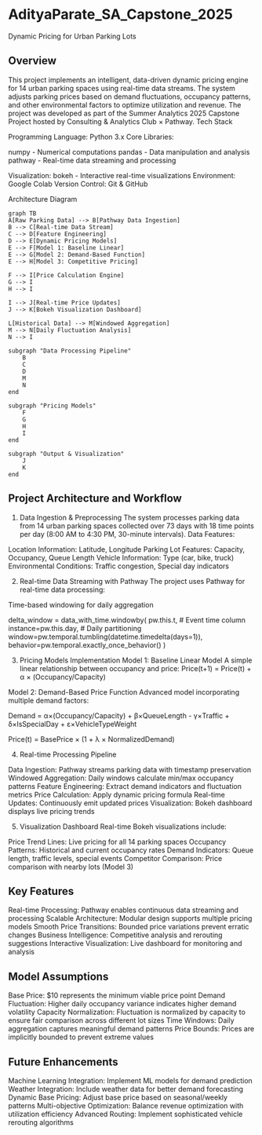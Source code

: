 # AdityaParate_SA_Capstone_2025

Dynamic Pricing for Urban Parking Lots
## Overview
This project implements an intelligent, data-driven dynamic pricing engine for 14 urban parking spaces using real-time data streams. The system adjusts parking prices based on demand fluctuations, occupancy patterns, and other environmental factors to optimize utilization and revenue.
The project was developed as part of the Summer Analytics 2025 Capstone Project hosted by Consulting & Analytics Club × Pathway.
Tech Stack

Programming Language: Python 3.x
Core Libraries:

numpy - Numerical computations
pandas - Data manipulation and analysis
pathway - Real-time data streaming and processing


Visualization: bokeh - Interactive real-time visualizations
Environment: Google Colab
Version Control: Git & GitHub

Architecture Diagram

    graph TB
    A[Raw Parking Data] --> B[Pathway Data Ingestion]
    B --> C[Real-time Data Stream]
    C --> D[Feature Engineering]
    D --> E[Dynamic Pricing Models]
    E --> F[Model 1: Baseline Linear]
    E --> G[Model 2: Demand-Based Function]
    E --> H[Model 3: Competitive Pricing]
    
    F --> I[Price Calculation Engine]
    G --> I
    H --> I
    
    I --> J[Real-time Price Updates]
    J --> K[Bokeh Visualization Dashboard]
    
    L[Historical Data] --> M[Windowed Aggregation]
    M --> N[Daily Fluctuation Analysis]
    N --> I
    
    subgraph "Data Processing Pipeline"
        B
        C
        D
        M
        N
    end
    
    subgraph "Pricing Models"
        F
        G
        H
        I
    end
    
    subgraph "Output & Visualization"
        J
        K
    end

## Project Architecture and Workflow

1. Data Ingestion & Preprocessing
The system processes parking data from 14 urban parking spaces collected over 73 days with 18 time points per day (8:00 AM to 4:30 PM, 30-minute intervals).
Data Features:

Location Information: Latitude, Longitude
Parking Lot Features: Capacity, Occupancy, Queue Length
Vehicle Information: Type (car, bike, truck)
Environmental Conditions: Traffic congestion, Special day indicators

2. Real-time Data Streaming with Pathway
The project uses Pathway for real-time data processing:

Time-based windowing for daily aggregation

delta_window = data_with_time.windowby(
    pw.this.t,  # Event time column
    instance=pw.this.day,  # Daily partitioning
    window=pw.temporal.tumbling(datetime.timedelta(days=1)),
    behavior=pw.temporal.exactly_once_behavior()
)

3. Pricing Models Implementation
Model 1: Baseline Linear Model
A simple linear relationship between occupancy and price:
Price(t+1) = Price(t) + α × (Occupancy/Capacity)

Model 2: Demand-Based Price Function
Advanced model incorporating multiple demand factors:

Demand = α×(Occupancy/Capacity) + β×QueueLength - γ×Traffic + δ×IsSpecialDay + ε×VehicleTypeWeight

Price(t) = BasePrice × (1 + λ × NormalizedDemand)

4. Real-time Processing Pipeline

Data Ingestion: Pathway streams parking data with timestamp preservation
Windowed Aggregation: Daily windows calculate min/max occupancy patterns
Feature Engineering: Extract demand indicators and fluctuation metrics
Price Calculation: Apply dynamic pricing formula
Real-time Updates: Continuously emit updated prices
Visualization: Bokeh dashboard displays live pricing trends

5. Visualization Dashboard
Real-time Bokeh visualizations include:

Price Trend Lines: Live pricing for all 14 parking spaces
Occupancy Patterns: Historical and current occupancy rates
Demand Indicators: Queue length, traffic levels, special events
Competitor Comparison: Price comparison with nearby lots (Model 3)

## Key Features

Real-time Processing: Pathway enables continuous data streaming and processing
Scalable Architecture: Modular design supports multiple pricing models
Smooth Price Transitions: Bounded price variations prevent erratic changes
Business Intelligence: Competitive analysis and rerouting suggestions
Interactive Visualization: Live dashboard for monitoring and analysis

## Model Assumptions

Base Price: $10 represents the minimum viable price point
Demand Fluctuation: Higher daily occupancy variance indicates higher demand volatility
Capacity Normalization: Fluctuation is normalized by capacity to ensure fair comparison across different lot sizes
Time Windows: Daily aggregation captures meaningful demand patterns
Price Bounds: Prices are implicitly bounded to prevent extreme values

## Future Enhancements

Machine Learning Integration: Implement ML models for demand prediction
Weather Integration: Include weather data for better demand forecasting
Dynamic Base Pricing: Adjust base price based on seasonal/weekly patterns
Multi-objective Optimization: Balance revenue optimization with utilization efficiency
Advanced Routing: Implement sophisticated vehicle rerouting algorithms
